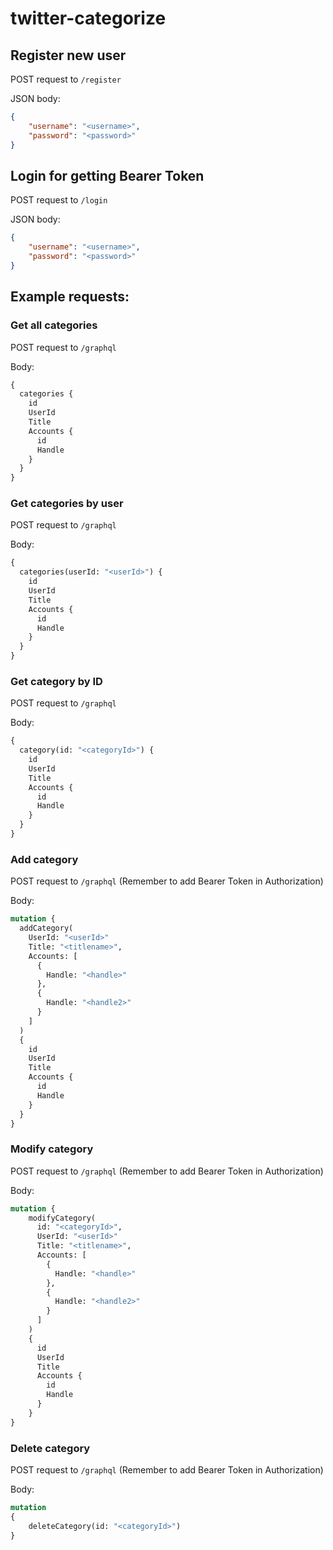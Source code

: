 # twitter-categorize

## Register new user

POST request to `/register`

JSON body:
```json
{
    "username": "<username>",
    "password": "<password>"
}
```

## Login for getting Bearer Token
    
POST request to `/login`

JSON body:
```json
{
    "username": "<username>",
    "password": "<password>"
}
```


## Example requests:

### Get all categories

POST request to `/graphql`

Body:
```graphql
{
  categories {
    id
    UserId
    Title
    Accounts {
      id
      Handle
    }
  }
}
```

### Get categories by user

POST request to `/graphql`

Body:
```graphql
{
  categories(userId: "<userId>") {
    id
    UserId
    Title
    Accounts {
      id
      Handle
    }
  }
}
```

### Get category by ID

POST request to `/graphql`

Body:
```graphql
{
  category(id: "<categoryId>") {
    id
    UserId
    Title
    Accounts {
      id
      Handle
    }
  }
}
```

### Add category 

POST request to `/graphql` (Remember to add Bearer Token in Authorization)

Body:
```graphql
mutation {
  addCategory(
    UserId: "<userId>"
    Title: "<titlename>",
    Accounts: [
      {
        Handle: "<handle>"
      },
      {
        Handle: "<handle2>"
      }
    ]
  )
  {
    id
    UserId
    Title
    Accounts {
      id
      Handle
    }
  }
}
```

### Modify category

POST request to `/graphql` (Remember to add Bearer Token in Authorization)

Body:
```graphql
mutation {
    modifyCategory(    
      id: "<categoryId>",
      UserId: "<userId>"
      Title: "<titlename>",
      Accounts: [
        {
          Handle: "<handle>"
        },
        {
          Handle: "<handle2>"
        }
      ]
    )
    {
      id
      UserId
      Title
      Accounts {
        id
        Handle
      }
    }
}
```

### Delete category

POST request to `/graphql` (Remember to add Bearer Token in Authorization)

Body:
```graphql
mutation
{
	deleteCategory(id: "<categoryId>")
}
```